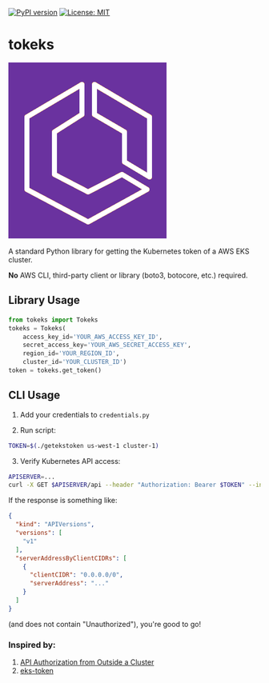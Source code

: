 [![PyPI version](https://badge.fury.io/py/tokeks.svg)](https://badge.fury.io/py/tokeks) [![License: MIT](https://img.shields.io/badge/License-MIT-yellow.svg)](https://opensource.org/licenses/MIT)

# tokeks

![](resources/aws_eks_icon.png)

A standard Python library for getting the Kubernetes token of a AWS EKS cluster.

**No** AWS CLI, third-party client or library (boto3, botocore, etc.) required.

## Library Usage

```python
from tokeks import Tokeks
tokeks = Tokeks(
    access_key_id='YOUR_AWS_ACCESS_KEY_ID',
    secret_access_key='YOUR_AWS_SECRET_ACCESS_KEY',
    region_id='YOUR_REGION_ID',
    cluster_id='YOUR_CLUSTER_ID')
token = tokeks.get_token()
```

## CLI Usage

1. Add your credentials to `credentials.py`

2. Run script:
```bash
TOKEN=$(./getekstoken us-west-1 cluster-1)
```

3. Verify Kubernetes API access:
```bash
APISERVER=...
curl -X GET $APISERVER/api --header "Authorization: Bearer $TOKEN" --insecure
```

If the response is something like:

```json
{
  "kind": "APIVersions", 
  "versions": [
    "v1"
  ],
  "serverAddressByClientCIDRs": [
    {
      "clientCIDR": "0.0.0.0/0",
      "serverAddress": "..."
    }  
  ]
}
```

(and does not contain "Unauthorized"), you're good to go!

### Inspired by:
1. [API Authorization from Outside a Cluster](https://github.com/kubernetes-sigs/aws-iam-authenticator#api-authorization-from-outside-a-cluster)
2. [eks-token](https://github.com/peak-ai/eks-token)

